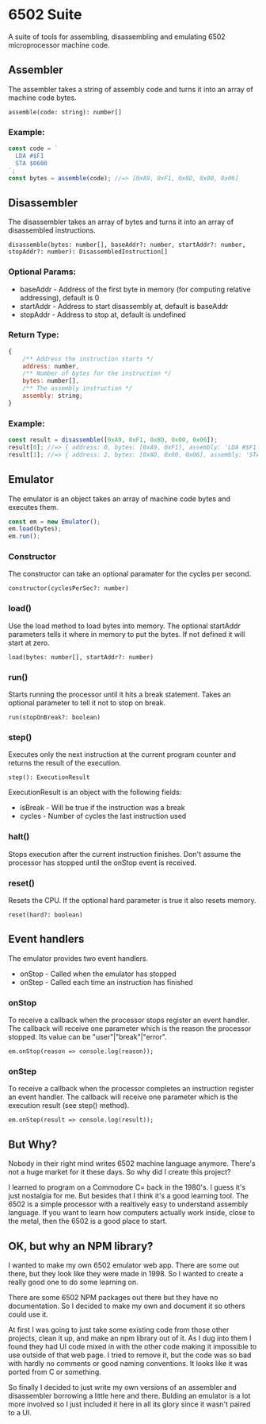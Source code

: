 # 6502 Suite
A suite of tools for assembling, disassembling and emulating 6502 microprocessor machine code.

## Assembler
The assembler takes a string of assembly code and turns it into an array of machine code bytes.

`assemble(code: string): number[]`

### Example:

```javascript
const code = `
  LDA #$F1
  STA $0600
`;
const bytes = assemble(code); //=> [0xA9, 0xF1, 0x8D, 0x00, 0x06]
```

## Disassembler
The disassembler takes an array of bytes and turns it into an array of disassembled instructions.

`disassemble(bytes: number[], baseAddr?: number, startAddr?: number, stopAddr?: number): DisassembledInstruction[]`

### Optional Params:
- baseAddr - Address of the first byte in memory (for computing relative addressing), default is 0
- startAddr - Address to start disassembly at, default is baseAddr
- stopAddr - Address to stop at, default is undefined

### Return Type:
```javascript
{
    /** Address the instruction starts */
    address: number,
    /** Number of bytes for the instruction */
    bytes: number[],
    /** The assembly instruction */
    assembly: string;
}
```

### Example:
```javascript
const result = disassemble([0xA9, 0xF1, 0x8D, 0x00, 0x06]);
result[0]; //=> { address: 0, bytes: [0xA9, 0xF1], assembly: 'LDA #$F1' }
result[1]; //=> { address: 2, bytes: [0x8D, 0x00, 0x06], assembly: 'STA $0600' } 
```

## Emulator
The emulator is an object takes an array of machine code bytes and executes them.

```javascript
const em = new Emulator();
em.load(bytes);
em.run();
```

### Constructor
The constructor can take an optional paramater for the cycles per second.

`constructor(cyclesPerSec?: number)`

### load()
Use the load method to load bytes into memory.
The optional startAddr parameters tells it where in memory to put the bytes. If not defined it will start at zero.

`load(bytes: number[], startAddr?: number)`

### run()
Starts running the processor until it hits a break statement. Takes an optional parameter to tell it not to stop on break.

`run(stopOnBreak?: boolean)`

### step()
Executes only the next instruction at the current program counter and returns the result of the execution.

`step(): ExecutionResult`

ExecutionResult is an object with the following fields:
- isBreak - Will be true if the instruction was a break
- cycles - Number of cycles the last instruction used

### halt()
Stops execution after the current instruction finishes.
Don't assume the processor has stopped until the onStop event is received.

### reset()
Resets the CPU. If the optional hard parameter is true it also resets memory.

`reset(hard?: boolean)`

## Event handlers
The emulator provides two event handlers.
- onStop - Called when the emulator has stopped
- onStep - Called each time an instruction has finished

### onStop
To receive a callback when the processor stops register an event handler.
The callback will receive one parameter which is the reason the processor stopped.
Its value can be "user"|"break"|"error".

`em.onStop(reason => console.log(reason));`

### onStep
To receive a callback when the processor completes an instruction register an event handler.
The callback will receive one parameter which is the execution result (see step() method).

`em.onStep(result => console.log(result));`

## But Why?
Nobody in their right mind writes 6502 machine language anymore.
There's not a huge market for it these days.
So why did I create this project?

I learned to program on a Commodore C= back in the 1980's.
I guess it's just nostalgia for me.
But besides that I think it's a good learning tool.
The 6502 is a simple processor with a realtively easy to understand assembly language.
If you want to learn how computers actually work inside, close to the metal, then the 6502 is a good place to start.

## OK, but why an NPM library?
I wanted to make my own 6502 emulator web app.
There are some out there, but they look like they were made in 1998.
So I wanted to create a really good one to do some learning on.

There are some 6502 NPM packages out there but they have no documentation.
So I decided to make my own and document it so others could use it.

At first I was going to just take some existing code from those other projects, clean it up, and make an npm library out of it.
As I dug into them I found they had UI code mixed in with the other code making it impossible to use outside of that web page.
I tried to remove it, but the code was so bad with hardly no comments or good naming conventions.
It looks like it was ported from C or something.

So finally I decided to just write my own versions of an assembler and disassembler borrowing a little here and there.
Bulding an emulator is a lot more involved so I just included it here in all its glory since it wasn't paired to a UI.

